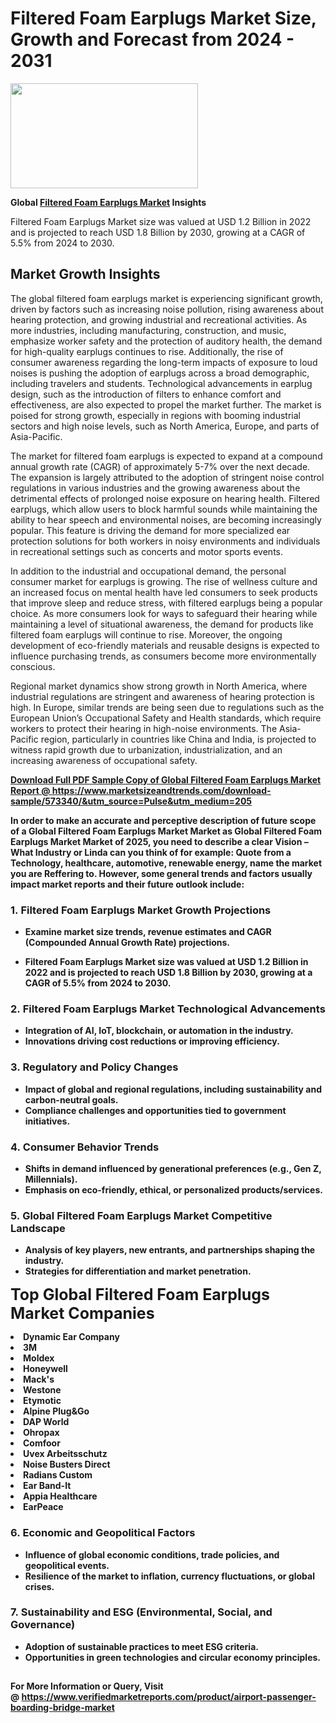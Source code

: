 <H1>Filtered Foam Earplugs Market Size, Growth and Forecast from 2024 - 2031</H1><img class="aligncenter size-medium wp-image-584254" src="https://thirdeyenews.in/wp-content/uploads/2024/09/Global-Market-Research-300x168.jpeg" alt="" width="300" height="168" /><p><strong>Global&nbsp;<a href="https://www.marketsizeandtrends.com/download-sample/573340/&amp;utm_source=Pulse&amp;utm_medium=205">Filtered Foam Earplugs Market</a> Insights</strong></p><p>Filtered Foam Earplugs Market size was valued at USD 1.2 Billion in 2022 and is projected to reach USD 1.8 Billion by 2030, growing at a CAGR of 5.5% from 2024 to 2030.</p><p><h2>Market Growth Insights</h2> <p>The global filtered foam earplugs market is experiencing significant growth, driven by factors such as increasing noise pollution, rising awareness about hearing protection, and growing industrial and recreational activities. As more industries, including manufacturing, construction, and music, emphasize worker safety and the protection of auditory health, the demand for high-quality earplugs continues to rise. Additionally, the rise of consumer awareness regarding the long-term impacts of exposure to loud noises is pushing the adoption of earplugs across a broad demographic, including travelers and students. Technological advancements in earplug design, such as the introduction of filters to enhance comfort and effectiveness, are also expected to propel the market further. The market is poised for strong growth, especially in regions with booming industrial sectors and high noise levels, such as North America, Europe, and parts of Asia-Pacific.</p> <p><strong><a href="#"></a></strong></p> <p>The market for filtered foam earplugs is expected to expand at a compound annual growth rate (CAGR) of approximately 5-7% over the next decade. The expansion is largely attributed to the adoption of stringent noise control regulations in various industries and the growing awareness about the detrimental effects of prolonged noise exposure on hearing health. Filtered earplugs, which allow users to block harmful sounds while maintaining the ability to hear speech and environmental noises, are becoming increasingly popular. This feature is driving the demand for more specialized ear protection solutions for both workers in noisy environments and individuals in recreational settings such as concerts and motor sports events.</p> <p>In addition to the industrial and occupational demand, the personal consumer market for earplugs is growing. The rise of wellness culture and an increased focus on mental health have led consumers to seek products that improve sleep and reduce stress, with filtered earplugs being a popular choice. As more consumers look for ways to safeguard their hearing while maintaining a level of situational awareness, the demand for products like filtered foam earplugs will continue to rise. Moreover, the ongoing development of eco-friendly materials and reusable designs is expected to influence purchasing trends, as consumers become more environmentally conscious.</p> <p>Regional market dynamics show strong growth in North America, where industrial regulations are stringent and awareness of hearing protection is high. In Europe, similar trends are being seen due to regulations such as the European Union’s Occupational Safety and Health standards, which require workers to protect their hearing in high-noise environments. The Asia-Pacific region, particularly in countries like China and India, is projected to witness rapid growth due to urbanization, industrialization, and an increasing awareness of occupational safety.</p> <p><strong><a href="#"></p><p><span class=""><strong>Download Full PDF Sample Copy of Global Filtered Foam Earplugs Market Report</strong> @ <a href="https://www.marketsizeandtrends.com/download-sample/573340/&amp;utm_source=Pulse&amp;utm_medium=205" target="_blank">https://www.marketsizeandtrends.com/download-sample/573340/&amp;utm_source=Pulse&amp;utm_medium=205</a></span></p><p>In order to make an accurate and perceptive description of future scope of a Global&nbsp;Filtered Foam Earplugs Market Market as Global&nbsp;Filtered Foam Earplugs Market Market of 2025, you need to describe a clear Vision &ndash; What Industry or Linda can you think of for example: Quote from a Technology, healthcare, automotive, renewable energy, name the market you are Reffering to. However, some general trends and factors usually impact market reports and their future outlook include:</p><h3>1.&nbsp;<strong>Filtered Foam Earplugs Market Growth Projections</strong></h3><ul><li>Examine market size trends, revenue estimates and CAGR (Compounded Annual Growth Rate) projections.</li><li><p>Filtered Foam Earplugs Market size was valued at USD 1.2 Billion in 2022 and is projected to reach USD 1.8 Billion by 2030, growing at a CAGR of 5.5% from 2024 to 2030.</p></li></ul><h3>2.&nbsp;<strong>Filtered Foam Earplugs Market Technological Advancements</strong></h3><ul><li>Integration of AI, IoT, blockchain, or automation in the industry.</li><li>Innovations driving cost reductions or improving efficiency.</li></ul><h3>3.&nbsp;<strong>Regulatory and Policy Changes</strong></h3><ul><li>Impact of global and regional regulations, including sustainability and carbon-neutral goals.</li><li>Compliance challenges and opportunities tied to government initiatives.</li></ul><h3>4.&nbsp;<strong>Consumer Behavior Trends</strong></h3><ul><li>Shifts in demand influenced by generational preferences (e.g., Gen Z, Millennials).</li><li>Emphasis on eco-friendly, ethical, or personalized products/services.</li></ul><h3>5.&nbsp;<strong>Global Filtered Foam Earplugs Market Competitive Landscape</strong></h3><ul><li>Analysis of key players, new entrants, and partnerships shaping the industry.</li><li>Strategies for differentiation and market penetration.</li></ul><p data-pm-slice="1 1 []"><span style="color: inherit; font-family: inherit; font-size: 25px;">Top Global Filtered Foam Earplugs Market Companies</span></p><div class="" data-test-id=""><p><li>Dynamic Ear Company</li><li> 3M</li><li> Moldex</li><li> Honeywell</li><li> Mack's</li><li> Westone</li><li> Etymotic</li><li> Alpine Plug&Go</li><li> DAP World</li><li> Ohropax</li><li> Comfoor</li><li> Uvex Arbeitsschutz</li><li> Noise Busters Direct</li><li> Radians Custom</li><li> Ear Band-It</li><li> Appia Healthcare</li><li> EarPeace</li></p></div><h3>6.&nbsp;<strong>Economic and Geopolitical Factors</strong></h3><ul><li>Influence of global economic conditions, trade policies, and geopolitical events.</li><li>Resilience of the market to inflation, currency fluctuations, or global crises.</li></ul><h3>7.&nbsp;<strong>Sustainability and ESG (Environmental, Social, and Governance)</strong></h3><ul><li>Adoption of sustainable practices to meet ESG criteria.</li><li>Opportunities in green technologies and circular economy principles.</li></ul><h2><strong style="font-size: 14px;">For More Information or Query, Visit @&nbsp;</strong><a style="background-color: #ffffff; font-size: 14px;" href="https://www.marketsizeandtrends.com/report/filtered-foam-earplugs-market/" target="_blank">https://www.verifiedmarketreports.com/product/airport-passenger-boarding-bridge-market</a></h2>
